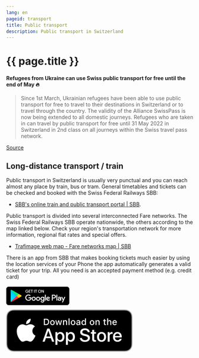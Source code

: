 ```yaml
---
lang: en
pageid: transport
title: Public transport
description: Public transport in Switzerland
---
```

# {{ page.title }}

#### Refugees from Ukraine can use Swiss public transport for free until the end of May :fire:
>Since 1st March, Ukrainian refugees have been able to use public transport for free to travel to their destinations in Switzerland or to travel through the country. The validity of the Alliance SwissPass is now being extended to all domestic journeys. Refugees who are taken in can travel by public transport for free until 31 May 2022 in Switzerland in 2nd class on all journeys within the Swiss travel pass network.

[Source](https://www.allianceswisspass.ch/de/tarife-vorschriften/tarifmassnahmen/Fluechtende-aus-der-Ukraine-duerfen-Schweizer-oeV-gratis-nutzen)

## Long-distance transport / train
Public transport in Switzerland is usually very punctual and you can reach almost any place by train, bus or tram.
General timetables and tickets can be checked and booked with the Swiss Federal Railways SBB:
- [SBB's online train and public transport portal \| SBB](https://www.sbb.ch/en).

Public transport is divided into several interconnected Fare networks. The Swiss Federal Railways SBB operate nationwide, the others according to the map linked below. Check your region's transportation network for more information, regional flat rates and special offers.
- [Trafimage web map - Fare networks map \| SBB](https://maps.trafimage.ch/ch.sbb.tarifverbundkarte.public?lang=en&layers=&x=886782.37&y=5927760.1&z=8)

There is an app from SBB that makes booking tickets much easier by using the location services of your Phone the app automatically generates a valid ticket for your trip. All you need is an accepted payment method (e.g. credit card)

[![SBB Android App](/assets/img/googleplay.png)](https://play.google.com/store/apps/details?id=ch.sbb.mobile.android.b2c&hl=de_CH&gl=US)
[![SBB iOS App](/assets/img/appstore.svg)](https://apps.apple.com/ch/app/sbb-mobile/id294855237)
